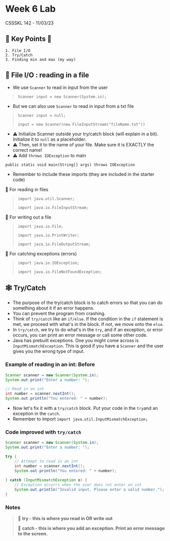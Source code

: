 # Week 6 Lab

CSSSKL 142 - 11/03/23

## 🔑 Key Points 🔑

    1. File I/O
    2. Try/Catch
    3. Finding min and max (my way)

## 📄 File I/O : reading in a file

* We use `Scanner` to read in input from the user
> ```Scanner input = new Scanner(System.in);``` 
* But we can also use `Scanner` to read in input from a txt file
> ```Scanner input = null;``` 
>
> ```input = new Scanner(new FileInputStream("fileName.txt"))```
>
* ⚠️ Initialize Scanner outside your try/catch block (will explain in a bit). Initialize it to `null` as a placeholder.
* ⚠️ Then, set it to the name of your file. Make sure it is EXACTLY the correct name!
* ⚠️ Add `throws IOException` to main

```public static void main(String[] args) throws IOException```

* Remember to include these imports (they are included in the starter code)

📝 For reading in files
>```import java.util.Scanner;```
>
> ```import java.io.FileInputStream;```


📝 For writing out a file
> ```import java.io.File;```
>
> ```import java.io.PrintWriter;```
>
> ```import java.io.FileOutputStream;```

📝 For catching exceptions (errors)
> ```import java.io.IOException;```
>
> ```import java.io.FileNotFoundException;```





## 🕸️ Try/Catch

* The purpose of the try/catch block is to catch errors so that you can do something about it if an error happens. 
* You can prevent the program from crashing. 
* Think of `try/catch` like an `if/else`. If the condition in the `if` statement is met, we proceed with what's in the block.
If not, we move onto the `else`.
* In `try/catch`, we try to do what's in the `try`, and if an exception, or error occurs, you can print an error message or call some other code.
* Java has prebuilt exceptions. One you might come across is `InputMismatchException`. This is good if you have a `Scanner` and the user gives you the wrong type of input.

### Example of reading in an int: Before

```java
Scanner scanner = new Scanner(System.in);
System.out.print("Enter a number: ");

// Read in an int
int number = scanner.nextInt();
System.out.println("You entered: " + number);

```

* Now let's fix it with a `try/catch` block. Put your code in the `try`and an exception in the `catch`.
* Remember to import `import java.util.InputMismatchException;`

### Code improved with `try/catch` 

```java
Scanner scanner = new Scanner(System.in);
System.out.print("Enter a number: ");

try {
    // Attempt to read in an int
    int number = scanner.nextInt();
    System.out.println("You entered: " + number);
    
} catch (InputMismatchException e) {
    // Exception occurrs when the user does not enter an int
    System.out.println("Invalid input. Please enter a valid number.");
}
```

### Notes

> 📝 **try - this is where you read in OR write out**
>
> 📝 **catch - this is where you add an exception. Print an error message to the screen.**
